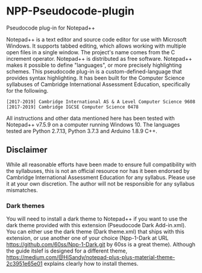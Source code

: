 # NPP-Pseudocode-plugin
Pseudocode plug-in for Notepad++

Notepad++ is a text editor and source code editor for use with Microsoft Windows. It supports tabbed editing, which allows working with multiple open files in a single window. The project's name comes from the C increment operator. Notepad++ is distributed as free software.
Notepad++ makes it possible to define "languages", or more precisely highlighting schemes. This pseudocode plug-in is a custom-defined-language that provides syntax highlighting. It has been built for the Computer Science syllabuses of Cambridge International Assessment Education, specifically for the following.

    [2017-2019] Cambridge International AS & A Level Computer Science 9608
    [2017-2019] Cambridge IGCSE Computer Science 0478

All instructions and other data mentioned here has been tested with Notepad++ v7.5.9 on a computer running Windows 10. The languages tested are Python 2.7.13, Python 3.7.3 and Arduino 1.8.9 C++.

## Disclaimer
While all reasonable efforts have been made to ensure full compatibility with the syllabuses, this is not an official resource nor has it been endorsed by Cambridge International Assessment Education for any syllabus. Please use it at your own discretion. The author will not be responsible for any syllabus mismatches.

### Dark themes
You will need to install a dark theme to Notepad++ if you want to use the dark theme provided with this extension (Pseudocode Dark Add-in.xml). You can either use the dark theme (Dark theme.xml) that ships with this extension, or use another one of your choice (Npp-1-Dark at URL https://github.com/60ss/Npp-1-Dark.git by 60ss is a great theme).
Although the guide itslef is designed for a different theme, https://medium.com/@HiSandy/notepad-plus-plus-material-theme-2c3951e65e01 explains clearly how to install themes.
